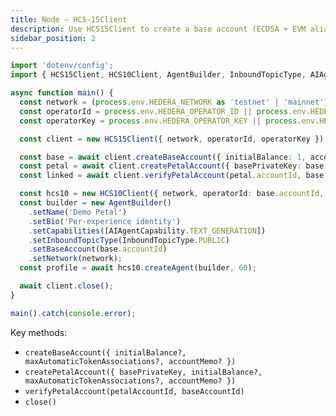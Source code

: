 ```yaml
---
title: Node — HCS‑15Client
description: Use HCS15Client to create a base account (ECDSA + EVM alias), create Petal accounts with shared keys, verify linkage, and close resources.
sidebar_position: 2
---
```


```ts
import 'dotenv/config';
import { HCS15Client, HCS10Client, AgentBuilder, InboundTopicType, AIAgentCapability } from '@hashgraphonline/standards-sdk';

async function main() {
  const network = (process.env.HEDERA_NETWORK as 'testnet' | 'mainnet') || 'testnet';
  const operatorId = process.env.HEDERA_OPERATOR_ID || process.env.HEDERA_ACCOUNT_ID!;
  const operatorKey = process.env.HEDERA_OPERATOR_KEY || process.env.HEDERA_PRIVATE_KEY!;

  const client = new HCS15Client({ network, operatorId, operatorKey });

  const base = await client.createBaseAccount({ initialBalance: 1, accountMemo: 'HCS-15 Base' });
  const petal = await client.createPetalAccount({ basePrivateKey: base.privateKey, initialBalance: 0.5, accountMemo: 'HCS-15 Petal' });
  const linked = await client.verifyPetalAccount(petal.accountId, base.accountId);

  const hcs10 = new HCS10Client({ network, operatorId: base.accountId, operatorPrivateKey: base.privateKey.toString(), keyType: 'ecdsa' });
  const builder = new AgentBuilder()
    .setName('Demo Petal')
    .setBio('Per‑experience identity')
    .setCapabilities([AIAgentCapability.TEXT_GENERATION])
    .setInboundTopicType(InboundTopicType.PUBLIC)
    .setBaseAccount(base.accountId)
    .setNetwork(network);
  const profile = await hcs10.createAgent(builder, 60);

  await client.close();
}

main().catch(console.error);
```

Key methods:

- `createBaseAccount({ initialBalance?, maxAutomaticTokenAssociations?, accountMemo? })`
- `createPetalAccount({ basePrivateKey, initialBalance?, maxAutomaticTokenAssociations?, accountMemo? })`
- `verifyPetalAccount(petalAccountId, baseAccountId)`
- `close()`

